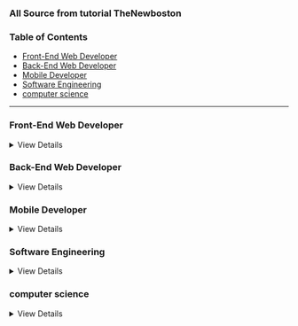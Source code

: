 ### All Source from tutorial TheNewboston

### Table of Contents

* [Front-End Web Developer](#Front-End-Web-Developer)
* [Back-End Web Developer](#Back-End-Web-Developer)
* [Mobile Developer](#Mobile-Developer)
* [Software Engineering](#Software-Engineering)
* [computer science](#computer-science)

-----

### Front-End Web Developer

<details>
  <summary>View Details</summary>  
  
01. XHTML and CSS = *[http://tiny.cc/bgiwez](http://tiny.cc/bgiwez)*
   
  
</details>

### Back-End Web Developer

<details>
  <summary>View Details</summary> 
   
   
  
</details>

### Mobile Developer 

<details>
  <summary>View Details</summary> 
</details>

### Software Engineering

<details>
  <summary>View Details</summary> 

</details>

### computer science

<details>
  <summary>View Details</summary> 

</details>